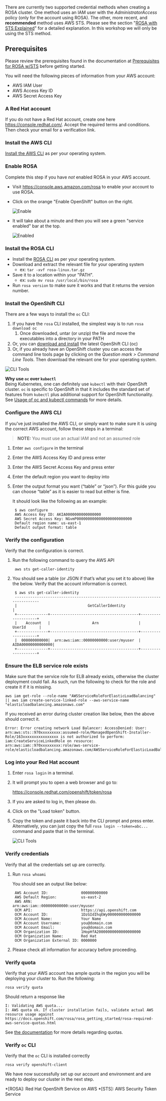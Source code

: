 There are currently two supported credential methods when creating a ROSA cluster. One method uses an IAM user with the *AdministratorAccess* policy (only for the account using ROSA). The other, more recent, and **recommended** method uses AWS STS. Please see the section "[ROSA with STS Explained](15-sts_explained.md)" for a detailed explanation. In this workshop we will only be using the STS method.

## Prerequisites

Please review the prerequisites found in the documentation at [Prerequisites for ROSA w/STS](https://docs.openshift.com/rosa/rosa_getting_started_sts/rosa-sts-aws-prereqs.html) before getting started.


You will need the following pieces of information from your AWS account:

- AWS IAM User
- AWS Access Key ID
- AWS Secret Access Key

### A Red Hat account
If you do not have a Red Hat account, create one here <https://console.redhat.com/>. Accept the required terms and conditions. Then check your email for a verification link.

### Install the AWS CLI
[Install the AWS CLI](https://aws.amazon.com/cli/) as per your operating system.

### Enable ROSA
Complete this step if you have *not* enabled ROSA in your AWS account.

- Visit <https://console.aws.amazon.com/rosa> to enable your account to use ROSA.
- Click on the orange "Enable OpenShift" button on the right.

    ![Enable](images/1-enable.png)

- It will take about a minute and then you will see a green "service enabled" bar at the top.

    ![Enabled](images/1-enabled.png)

### Install the ROSA CLI
- Install the [ROSA CLI](https://console.redhat.com/openshift/downloads) as per your operating system.
- Download and extract the relevant file for your operating system
    - ex: `tar -xvf rosa-linux.tar.gz`
- Save it to a location within your "PATH".
    - ex: `sudo mv rosa /usr/local/bin/rosa`
- Run `rosa version` to make sure it works and that it returns the version number.

### Install the OpenShift CLI
There are a few ways to install the `oc` CLI:

1. If you have the `rosa` CLI installed, the simplest way is to run `rosa download oc`
    1. Once downloaded, untar (or unzip) the file and move the executables into a directory in your PATH
1. Or, you can [download and install](https://docs.openshift.com/container-platform/4.9/cli_reference/openshift_cli/getting-started-cli.html#installing-openshift-cli) the latest OpenShift CLI (oc)  
1. Or, if you already have an OpenShift cluster you can access the command line tools page by clicking on the *Question mark > Command Line Tools*.  Then download the relevant one for your operating system.

  ![CLI Tools](images/0-cli_tools_page.png)

**Why use `oc` over `kubectl`**<br>
Being Kubernetes, one can definitely use `kubectl` with their OpenShift cluster.  `oc` is specific to OpenShift in that it includes the standard set of features from `kubectl` plus additional support for OpenShift functionality.  See [Usage of oc and kubectl commands](https://docs.openshift.com/container-platform/4.9/cli_reference/openshift_cli/usage-oc-kubectl.html) for more details.

### Configure the AWS CLI
If you've just installed the AWS CLI, or simply want to make sure it is using the correct AWS account, follow these steps in a terminal:

>**NOTE:** You must use an actual IAM and not an assumed role

1. Enter `aws configure` in the terminal
2. Enter the AWS Access Key ID and press enter
3. Enter the AWS Secret Access Key and press enter
4. Enter the default region you want to deploy into
5. Enter the output format you want (“table” or “json”).  For this guide you can choose “table” as it is easier to read but either is fine.

    It should look like the following as an example:


        $ aws configure
        AWS Access Key ID: AKIA0000000000000000
        AWS Secret Access Key: NGvmP0000000000000000000000000
        Default region name: us-east-1
        Default output format: table


### Verify the configuration
Verify that the configuration is correct.

1. Run the following command to query the AWS API      

        aws sts get-caller-identity

2. You should see a table (or JSON if that’s what you set it to above) like the below.  Verify that the account information is correct.

        $ aws sts get-caller-identity
        ------------------------------------------------------------------------------
        |                                GetCallerIdentity                           |
        +--------------+----------------------------------------+--------------------+
        |    Account   |                   Arn                  |        UserId      |
        +--------------+----------------------------------------+--------------------+
        |  000000000000|  arn:aws:iam::00000000000:user/myuser  |  AIDA00000000000000|
        +--------------+----------------------------------------+--------------------+


### Ensure the ELB service role exists
Make sure that the service role for ELB already exists, otherwise the cluster deployment could fail. As such, run the following to check for the role and create it if it is missing.

    aws iam get-role --role-name "AWSServiceRoleForElasticLoadBalancing" || aws iam create-service-linked-role --aws-service-name "elasticloadbalancing.amazonaws.com"

If you received an error during cluster creation like below, then the above should correct it.

    Error: Error creating network Load Balancer: AccessDenied: User: arn:aws:sts::970xxxxxxxxx:assumed-role/ManagedOpenShift-Installer-Role/163xxxxxxxxxxxxxxxx is not authorized to perform: iam:CreateServiceLinkedRole on resource: arn:aws:iam::970xxxxxxxxx:role/aws-service-role/elasticloadbalancing.amazonaws.com/AWSServiceRoleForElasticLoadBalancing"

### Log into your Red Hat account
1. Enter `rosa login` in a terminal.
2. It will prompt you to open a web browser and go to:

    <https://console.redhat.com/openshift/token/rosa>

3. If you are asked to log in, then please do.
4. Click on the "Load token" button.
5. Copy the token and paste it back into the CLI prompt and press enter.  Alternatively, you can just copy the full `rosa login --token=abc...` command and paste that in the terminal.

    ![CLI Tools](images/1-token.png)

### Verify credentials
Verify that all the credentials set up are correctly.

1. Run `rosa whoami`

    You should see an output like below:

        AWS Account ID:               000000000000
        AWS Default Region:           us-east-2
        AWS ARN:                      arn:aws:iam::000000000000:user/myuser
        OCM API:                      https://api.openshift.com
        OCM Account ID:               1DzGIdIhqEWy000000000000000
        OCM Account Name:             Your Name
        OCM Account Username:         you@domain.com
        OCM Account Email:            you@domain.com
        OCM Organization ID:          1HopHfA20000000000000000000
        OCM Organization Name:        Red Hat
        OCM Organization External ID: 0000000

2. Please check all information for accuracy before proceeding.

### Verify quota
Verify that your AWS account has ample quota in the region you will be deploying your cluster to.  Run the following:

    rosa verify quota

Should return a response like

    I: Validating AWS quota...
    I: AWS quota ok. If cluster installation fails, validate actual AWS resource usage against https://docs.openshift.com/rosa/rosa_getting_started/rosa-required-aws-service-quotas.html

See [the documentation](https://docs.openshift.com/rosa/rosa_getting_started_sts/rosa-sts-required-aws-service-quotas.html) for more details regarding quotas.

### Verify `oc` CLI
Verify that the `oc` CLI is installed correctly

    rosa verify openshift-client


<!--## Verify quota, permissions and initialize your AWS account
This step runs a CloudFormation template that prepares your AWS account for cluster deployment and management. This step typically takes 1-2 minutes to complete. This step also will verify that your account quota is adequate and permissions are accurate.

1. Run `rosa init` in your terminal window.  You will see a response like the below.  Make sure everything looks good and there are no errors.

        I: Logged in as 'you@domain.com' on 'https://api.openshift.com'
        I: Validating AWS credentials...
        I: AWS credentials are valid!
        I: Validating SCP policies...
        I: AWS SCP policies ok
        I: Validating AWS quota...
        I: AWS quota ok
        I: Ensuring cluster administrator user 'osdCcsAdmin'...
        I: Admin user 'osdCcsAdmin' created successfully!
        I: Validating SCP policies for 'osdCcsAdmin'...
        I: AWS SCP policies ok
        I: Validating cluster creation...
        I: Cluster creation valid
        I: Verifying whether OpenShift command-line tool is available...
        I: Current OpenShift Client Version: 4.6. -->

We have now successfully set up our account and environment and are ready to deploy our cluster in the next step.

*[ROSA]: Red Hat OpenShift Service on AWS
*[STS]: AWS Security Token Service
